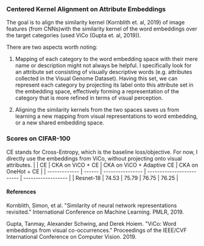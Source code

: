 ### Centered Kernel Alignment on Attribute Embeddings

The goal is to align the similarity kernel (Kornblith et. al, 2019) of image features (from CNNs)with the similarity kernel of the word embeddings over the target categories (used ViCo (Gupta et. al, 2019)). 

There are two aspects worth noting: 

1. Mapping of each category to the word embedding space with their mere name or description might not always be helpful. I specifically look for an attribute set consisting of visually descriptive words (e.g. attributes collected in the Visual Genome Dataset). Having this set, we can represent each category by projecting its label onto this attribute set in the embedding space, effectively forming a representation of the category that is more refined in terms of visual perception.

2. Aligning the similarity kernels from the two spaces saves us from learning a new mapping from visual representations to word embedding, or a new shared embedding space.

### Scores on CIFAR-100

CE stands for Cross-Entropy, which is the baseline loss/objective. For now, I directly use the embeddings from ViCo, without projecting onto visual attributes.
|               | CE     | CKA on ViCO + CE | CKA on ViCO + Adaptive CE | CKA on OneHot + CE |
| ------------- | ------ | ---------------- | ------------------------- | ------------------ |
| Resnet-18     | 74.53  |       75.79      |         76.75             |        76.25       |


#### References

Kornblith, Simon, et al. "Similarity of neural network representations revisited." International Conference on Machine Learning. PMLR, 2019.

Gupta, Tanmay, Alexander Schwing, and Derek Hoiem. "ViCo: Word embeddings from visual co-occurrences." Proceedings of the IEEE/CVF International Conference on Computer Vision. 2019.











